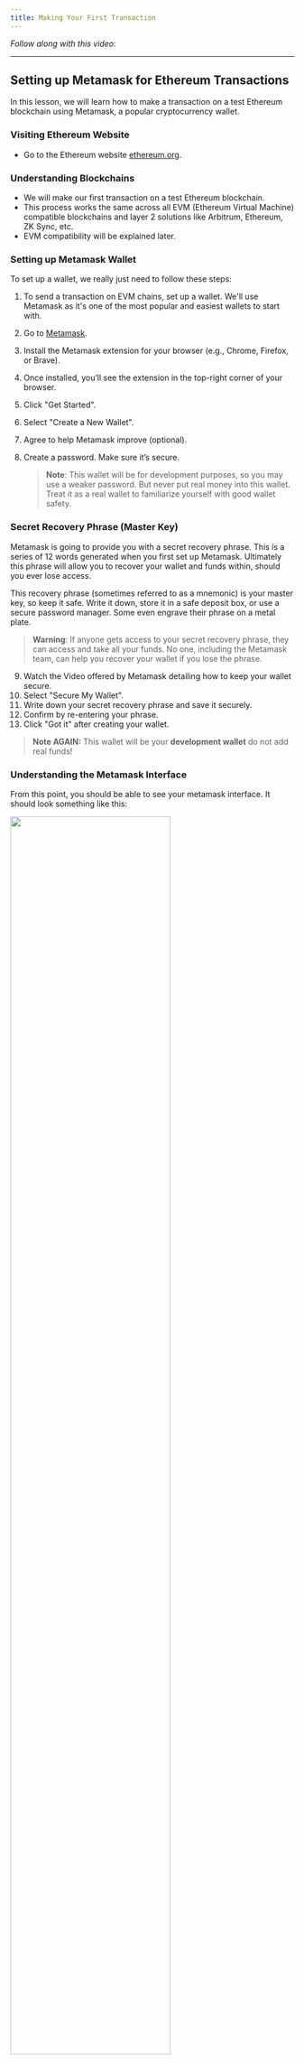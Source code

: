 ```yaml
---
title: Making Your First Transaction
---
```


_Follow along with this video:_

---

## Setting up Metamask for Ethereum Transactions

In this lesson, we will learn how to make a transaction on a test Ethereum blockchain using Metamask, a popular cryptocurrency wallet.

### Visiting Ethereum Website

- Go to the Ethereum website [ethereum.org](https://ethereum.org).

### Understanding Blockchains

- We will make our first transaction on a test Ethereum blockchain.
- This process works the same across all EVM (Ethereum Virtual Machine) compatible blockchains and layer 2 solutions like Arbitrum, Ethereum, ZK Sync, etc.
- EVM compatibility will be explained later.

### Setting up Metamask Wallet

To set up a wallet, we really just need to follow these steps:

1. To send a transaction on EVM chains, set up a wallet. We'll use Metamask as it's one of the most popular and easiest wallets to start with.
2. Go to [Metamask](https://metamask.io).
3. Install the Metamask extension for your browser (e.g., Chrome, Firefox, or Brave).
4. Once installed, you’ll see the extension in the top-right corner of your browser.
5. Click "Get Started".
6. Select "Create a New Wallet".
7. Agree to help Metamask improve (optional).
8. Create a password. Make sure it’s secure.

   > **Note**: This wallet will be for development purposes, so you may use a weaker password. But never put real money into this wallet. Treat it as a real wallet to familiarize yourself with good wallet safety.

### Secret Recovery Phrase (Master Key)

Metamask is going to provide you with a secret recovery phrase. This is a series of 12 words generated when you first set up Metamask. Ultimately this phrase will allow you to recover your wallet and funds within, should you ever lose access.

This recovery phrase (sometimes referred to as a mnemonic) is your master key, so keep it safe. Write it down, store it in a safe deposit box, or use a secure password manager. Some even engrave their phrase on a metal plate.

> **Warning**: If anyone gets access to your secret recovery phrase, they can access and take all your funds. No one, including the Metamask team, can help you recover your wallet if you lose the phrase.

9. Watch the Video offered by Metamask detailing how to keep your wallet secure.
10. Select "Secure My Wallet".
11. Write down your secret recovery phrase and save it securely.
12. Confirm by re-entering your phrase.
13. Click "Got it" after creating your wallet.

> **Note AGAIN:** This wallet will be your **development wallet** do not add real funds!

### Understanding the Metamask Interface

From this point, you should be able to see your metamask interface. It should look something like this:

<img src="/blockchain-basics/05-first-transaction/first-transaction1.png" width="75%" height="auto">

You can Pin Metamask to the top of your browser for easy access to this view in future.

A couple things to note:

1. In Metamask, you can create multiple accounts. Each account has a different address. You can do this by selected `Create Account` from the menu in the top right.~~~~
2. All accounts created in Metamask share the same secret phrase but have different private keys.

   **Note**: Access to the secret phrase grants control to all accounts, while access to a private key only grants control to a single account.

### Selecting a Network

Near the top of the Metamask interface, you’ll see “Ethereum Mainnet”. Click on it to see all the networks that Metamask can access.

Ethereum Mainnet is a live blockchain where real money is used. For the purposes of this course, we're not going to be working with Ethereum Mainnet. Instead, we'll be leveraging a testnet, a development chain used for creating and testing smart contracts.

In addition to this, we'll also be covering how to test and deploy on a _local_ chain, which we'll quickly learn is the _preferred_ way to test our code in most circumstances!

By toggling the `show test networks` option, we can see which testnets come included by default.

<img src="/blockchain-basics/05-first-transaction/first-transaction2.png" width="75%" height="auto">

We're able to switch networks simply by clicking on any network on the available list. Try out Sepolia!

> Do note - Testnets change often, they're run out of the goodness in people's hearts. If a particular testnet is unavailable or changes, please checkout the course GitHub repo or the section Updates area on Updraft for the latest testnet.

Just like Mainnets, testnets have blockexplorers available to us as well. We can navigate to [**Sepolia Etherscan**](https://sepolia.etherscan.io/) to see records of all the transactions that are happening on Sepolia.

### First Transaction

In order to experience your first transaction, we're going to navigate to a `faucet`. Faucets are services which allow you to claim some free `testEth` (in our case SepoliaEth) and use it in development.

[**Sepolia Faucet**](https://faucets.chain.link/sepolia)

<img src="/blockchain-basics/05-first-transaction/first-transaction3.png" width="75%" height="auto">

From this page you can connect your wallet with the click of a button. Once clicked, agree to the terms of service and select `Metamask`.

<img src="/blockchain-basics/05-first-transaction/first-transaction4.png" width="75%" height="auto">

Your Metamask should pop up and give you the option to select your account, following by a confirmation to connect your wallet.

<img src="/blockchain-basics/05-first-transaction/first-transaction5.png" width="75%" height="auto">
<img src="/blockchain-basics/05-first-transaction/first-transaction6.png" width="75%" height="auto">

In order to request testnet native tokens (like SepoliaEth) you'll need to verify your GitHub account. One that's done, you should be ready to send your request!

<img src="/blockchain-basics/05-first-transaction/first-transaction7.png" width="75%" height="auto">

After a brief delay we should see something like this!

<img src="/blockchain-basics/05-first-transaction/first-transaction8.png" width="75%" height="auto">

I encourage you to click the transaction hash, you'll be brought to Sepolia Etherscan and provided a tonne of information about the details of your transaction. Additionally, you should be able to open up your Metamask wallet and confirm you did indeed receive your requested Sepolia Eth!

<img src="/blockchain-basics/05-first-transaction/first-transaction9.png" width="75%" height="auto">

Try toggling your Metamask wallet between networks now, you'll notice that it's only on Sepolia that you've gained your test ETH. If you want to practice further, there are additional testnet blockchains with faucets available for you to try.

### Transaction Details

Taking a brief look at some of the details of our transaction on Etherscan, we're given a lot of insight. Understanding these properties is a fundamental part of being a blockchain developer. Some of the basic details include:

- Transaction Hash - This is a unique idenfier for our transaction
- From - the originating address of the transaction request
- To - the address a transaction was sent to
- Value - any funds included with the transaction
- Gas - the cost of the transaction to execute, we'll be looking into gas more closely in the next lesson.

<img src="/blockchain-basics/05-first-transaction/first-transaction10.png" width="75%" height="auto">

### Wrap Up

Congratulations! You've just sent your first transaction! You should be really proud. In the next lesson we're going to dive into the details of that transaction in an introduction to gas fees!
